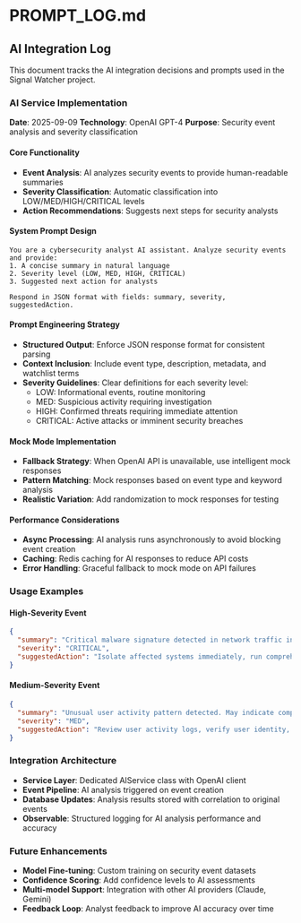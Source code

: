 # PROMPT_LOG.md

## AI Integration Log

This document tracks the AI integration decisions and prompts used in the Signal Watcher project.

### AI Service Implementation

**Date**: 2025-09-09
**Technology**: OpenAI GPT-4
**Purpose**: Security event analysis and severity classification

#### Core Functionality

- **Event Analysis**: AI analyzes security events to provide human-readable summaries
- **Severity Classification**: Automatic classification into LOW/MED/HIGH/CRITICAL levels
- **Action Recommendations**: Suggests next steps for security analysts

#### System Prompt Design

```
You are a cybersecurity analyst AI assistant. Analyze security events and provide:
1. A concise summary in natural language
2. Severity level (LOW, MED, HIGH, CRITICAL)
3. Suggested next action for analysts

Respond in JSON format with fields: summary, severity, suggestedAction.
```

#### Prompt Engineering Strategy

- **Structured Output**: Enforce JSON response format for consistent parsing
- **Context Inclusion**: Include event type, description, metadata, and watchlist terms
- **Severity Guidelines**: Clear definitions for each severity level:
  - LOW: Informational events, routine monitoring
  - MED: Suspicious activity requiring investigation
  - HIGH: Confirmed threats requiring immediate attention
  - CRITICAL: Active attacks or imminent security breaches

#### Mock Mode Implementation

- **Fallback Strategy**: When OpenAI API is unavailable, use intelligent mock responses
- **Pattern Matching**: Mock responses based on event type and keyword analysis
- **Realistic Variation**: Add randomization to mock responses for testing

#### Performance Considerations

- **Async Processing**: AI analysis runs asynchronously to avoid blocking event creation
- **Caching**: Redis caching for AI responses to reduce API costs
- **Error Handling**: Graceful fallback to mock mode on API failures

### Usage Examples

#### High-Severity Event

```json
{
  "summary": "Critical malware signature detected in network traffic indicating active threat. System integrity may be compromised.",
  "severity": "CRITICAL",
  "suggestedAction": "Isolate affected systems immediately, run comprehensive malware scan, and initiate incident response procedures."
}
```

#### Medium-Severity Event

```json
{
  "summary": "Unusual user activity pattern detected. May indicate compromised credentials or insider threat.",
  "severity": "MED",
  "suggestedAction": "Review user activity logs, verify user identity, and consider temporary access restrictions while investigating."
}
```

### Integration Architecture

- **Service Layer**: Dedicated AIService class with OpenAI client
- **Event Pipeline**: AI analysis triggered on event creation
- **Database Updates**: Analysis results stored with correlation to original events
- **Observable**: Structured logging for AI analysis performance and accuracy

### Future Enhancements

- **Model Fine-tuning**: Custom training on security event datasets
- **Confidence Scoring**: Add confidence levels to AI assessments
- **Multi-model Support**: Integration with other AI providers (Claude, Gemini)
- **Feedback Loop**: Analyst feedback to improve AI accuracy over time
